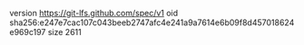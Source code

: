 version https://git-lfs.github.com/spec/v1
oid sha256:e247e7cac107c043beeb2747afc4e241a9a7614e6b09f8d457018624e969c197
size 2611
